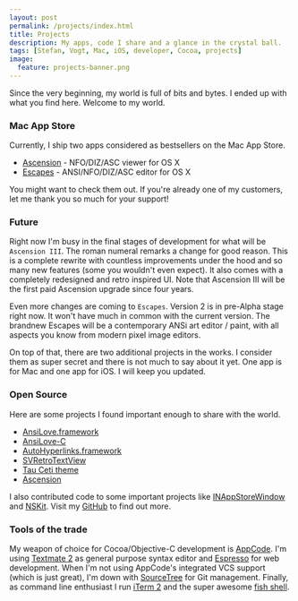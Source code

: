 ```yaml
---
layout: post
permalink: /projects/index.html
title: Projects
description: My apps, code I share and a glance in the crystal ball.
tags: [Stefan, Vogt, Mac, iOS, developer, Cocoa, projects]
image:
  feature: projects-banner.png
---
```


Since the very beginning, my world is full of bits and bytes. I ended up with what you find here. Welcome to my world.

### Mac App Store
Currently, I ship two apps considered as bestsellers on the Mac App Store.

* [Ascension](http://ascension.byteproject.net) - NFO/DIZ/ASC viewer for OS X
* [Escapes](http://escapes.byteproject.net) - ANSI/NFO/DIZ/ASC editor for OS X

You might want to check them out. If you're already one of my customers, let me thank you so much for your support!

### Future
Right now I'm busy in the final stages of development for what will be `Ascension III`. The roman numeral remarks a change for good reason. This is a complete rewrite with countless improvements under the hood and so many new features (some you wouldn't even expect). It also comes with a completely redesigned and retro inspired UI. Note that  Ascension III will be the first paid Ascension upgrade since four years.  

Even more changes are coming to `Escapes`. Version 2 is in pre-Alpha stage right now. It won't have much in common with the current version. The brandnew Escapes will be a contemporary ANSi art editor / paint, with all aspects you know from modern pixel image editors. 

On top of that, there are two additional projects in the works. I consider them as super secret and there is not much to say about it yet. One app is for Mac and one app for iOS. I will keep you updated.

### Open Source
Here are some projects I found important enough to share with the world. 

* [AnsiLove.framework](http://github.com/ByteProject/AnsiLove.framework)
* [AnsiLove-C](http://github.com/ByteProject/AnsiLove-C)
* [AutoHyperlinks.framework](http://github.com/ByteProject/AutoHyperlinks.framework)
* [SVRetroTextView](http://github.com/ByteProject/SVRetroTextView)
* [Tau Ceti theme](http://github.com/ByteProject/Tau-Ceti-theme)
* [Ascension](http://github.com/ByteProject/Ascension)

I also contributed code to some important projects like [INAppStoreWindow](https://github.com/indragiek/INAppStoreWindow) and [NSKit](https://github.com/nscoding/NSKit). Visit my [GitHub](https://github.com/ByteProject) to find out more.

### Tools of the trade
My weapon of choice for Cocoa/Objective-C development is [AppCode](http://www.jetbrains.com/objc/). I'm using [Textmate 2](https://github.com/textmate/textmate) as general purpose syntax editor and [Espresso](http://macrabbit.com/espresso/) for web development. When I'm not using AppCode's integrated VCS support (which is just great), I'm down with [SourceTree](http://www.sourcetreeapp.com/) for Git management. Finally, as command line enthusiast I run [iTerm 2](http://www.iterm2.com/) and the super awesome [fish shell](http://fishshell.com/).